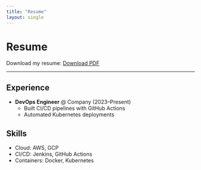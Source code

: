```yaml
---
title: "Resume"
layout: single
---
```


# Resume

Download my resume: [Download PDF](/resume/resume.pdf)

---

## Experience
- **DevOps Engineer** @ Company (2023–Present)  
  - Built CI/CD pipelines with GitHub Actions
  - Automated Kubernetes deployments

## Skills
- Cloud: AWS, GCP
- CI/CD: Jenkins, GitHub Actions
- Containers: Docker, Kubernetes

